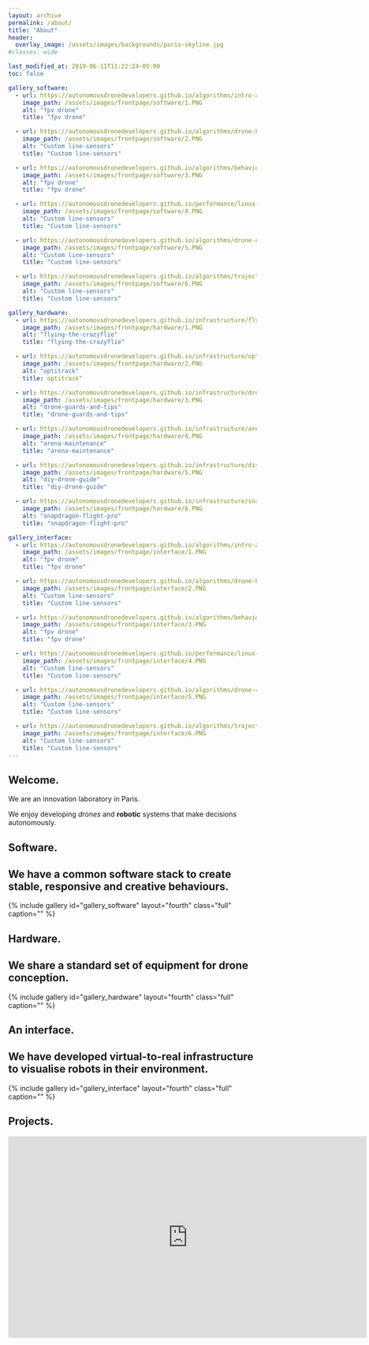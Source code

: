 ```yaml
---
layout: archive
permalink: /about/
title: "About"
header:
  overlay_image: /assets/images/backgrounds/paris-skyline.jpg
#classes: wide

last_modified_at: 2019-06-11T11:22:24-05:00
toc: false

gallery_software:
  - url: https://autonomousdronedevelopers.github.io/algorithms/intro-autonomy/
    image_path: /assets/images/frontpage/software/1.PNG
    alt: "fpv drone"
    title: "fpv drone"

  - url: https://autonomousdronedevelopers.github.io/algorithms/drone-bot-design/
    image_path: /assets/images/frontpage/software/2.PNG
    alt: "Custom line-sensors"
    title: "Custom line-sensors"

  - url: https://autonomousdronedevelopers.github.io/algorithms/behaviour-planning/
    image_path: /assets/images/frontpage/software/3.PNG
    alt: "fpv drone"
    title: "fpv drone"

  - url: https://autonomousdronedevelopers.github.io/performance/linux-and-ros-background/
    image_path: /assets/images/frontpage/software/4.PNG
    alt: "Custom line-sensors"
    title: "Custom line-sensors"

  - url: https://autonomousdronedevelopers.github.io/algorithms/drone-control-architecture/
    image_path: /assets/images/frontpage/software/5.PNG
    alt: "Custom line-sensors"
    title: "Custom line-sensors"

  - url: https://autonomousdronedevelopers.github.io/algorithms/trajectory-generation/
    image_path: /assets/images/frontpage/software/6.PNG
    alt: "Custom line-sensors"
    title: "Custom line-sensors"

gallery_hardware:
  - url: https://autonomousdronedevelopers.github.io/infrastructure/flying-the-crazyflie/
    image_path: /assets/images/frontpage/hardware/1.PNG
    alt: "flying-the-crazyflie"
    title: "flying-the-crazyflie"

  - url: https://autonomousdronedevelopers.github.io/infrastructure/optitrack/
    image_path: /assets/images/frontpage/hardware/2.PNG
    alt: "optitrack"
    title: optitrack"

  - url: https://autonomousdronedevelopers.github.io/infrastructure/drone-guards-and-tips/
    image_path: /assets/images/frontpage/hardware/3.PNG
    alt: "drone-guards-and-tips"
    title: "drone-guards-and-tips"

  - url: https://autonomousdronedevelopers.github.io/infrastructure/arena-maintenance/
    image_path: /assets/images/frontpage/hardware/4.PNG
    alt: "arena-maintenance"
    title: "arena-maintenance"

  - url: https://autonomousdronedevelopers.github.io/infrastructure/diy-drone-guide/
    image_path: /assets/images/frontpage/hardware/5.PNG
    alt: "diy-drone-guide"
    title: "diy-drone-guide"

  - url: https://autonomousdronedevelopers.github.io/infrastructure/snapdragon-flight-pro/
    image_path: /assets/images/frontpage/hardware/6.PNG
    alt: "snapdragon-flight-pro"
    title: "snapdragon-flight-pro"

gallery_interface:
  - url: https://autonomousdronedevelopers.github.io/algorithms/intro-autonomy/
    image_path: /assets/images/frontpage/interface/1.PNG
    alt: "fpv drone"
    title: "fpv drone"

  - url: https://autonomousdronedevelopers.github.io/algorithms/drone-bot-design/
    image_path: /assets/images/frontpage/interface/2.PNG
    alt: "Custom line-sensors"
    title: "Custom line-sensors"

  - url: https://autonomousdronedevelopers.github.io/algorithms/behaviour-planning/
    image_path: /assets/images/frontpage/interface/3.PNG
    alt: "fpv drone"
    title: "fpv drone"

  - url: https://autonomousdronedevelopers.github.io/performance/linux-and-ros-background/
    image_path: /assets/images/frontpage/interface/4.PNG
    alt: "Custom line-sensors"
    title: "Custom line-sensors"

  - url: https://autonomousdronedevelopers.github.io/algorithms/drone-control-architecture/
    image_path: /assets/images/frontpage/interface/5.PNG
    alt: "Custom line-sensors"
    title: "Custom line-sensors"

  - url: https://autonomousdronedevelopers.github.io/algorithms/trajectory-generation/
    image_path: /assets/images/frontpage/interface/6.PNG
    alt: "Custom line-sensors"
    title: "Custom line-sensors"
---
```

<h2>Welcome.</h2>

We are an innovation laboratory in Paris.

We enjoy developing _drones_ and **robotic** systems that make decisions autonomously.



<h2>Software.</h2>

<h2>We have a common software stack to create stable, responsive and creative behaviours.</h2>

{% include gallery id="gallery_software" layout="fourth" class="full" caption="" %}

<h2>Hardware.</h2>

<h2>We share a standard set of equipment for drone conception.</h2>

{% include gallery id="gallery_hardware" layout="fourth" class="full" caption="" %}

<h2>An interface.</h2>

<h2>We have developed virtual-to-real infrastructure to visualise robots in their environment.</h2>

{% include gallery id="gallery_interface" layout="fourth" class="full" caption="" %}

<!--SOFTWARE STACK -->
<!--
{%
include figure
image_path="assets/images/backgrounds/common-stack.PNG"
alt="dev-tutorials"
caption=" "
%}

<h2>Hardware.</h2>
{%
include figure
image_path="assets/images/backgrounds/equipment.PNG"
alt="dev-tutorials"
caption=" "
%}

<h2>An interface.</h2>
{%
include figure
image_path="assets/images/backgrounds/v2r.PNG"
alt="dev-tutorials"
caption=" "
%}
-->
<h2>Projects.</h2>

<!-- PUT A BETTER VIDEO HERE -->
<iframe width="727" height="409" src="https://www.youtube.com/embed/tNqYDqC6wo4" frameborder="0" allow="accelerometer; autoplay; encrypted-media; gyroscope; picture-in-picture" allowfullscreen></iframe>

<!-- PHOTOS OF PROJECTS
{%
include figure
image_path="assets/images/backgrounds/projects.PNG"
alt="dev-tutorials"
caption=" "
%} -->

<!-- ORGANISE WELL BEFORE MAKING PUBLIC
https://trello.com/b/Jfb8EjCc/stage-dvic
-->
<!-- PRIVATE
Contact us at autonomousdrones@gmail.com and we will be in touch with you shortly.
-->
